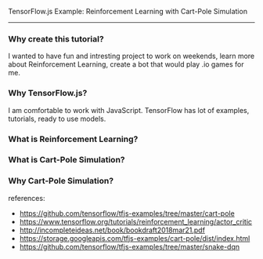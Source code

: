 TensorFlow.js Example: Reinforcement Learning with Cart-Pole Simulation

---

### Why create this tutorial?

I wanted to have fun and intresting project to work on weekends, learn more about Reinforcement Learning, create a bot that would play .io games for me.

### Why TensorFlow.js?

I am comfortable to work with JavaScript. TensorFlow has lot of examples, tutorials, ready to use models.

### What is Reinforcement Learning?

### What is Cart-Pole Simulation?

### Why Cart-Pole Simulation?

references:
- https://github.com/tensorflow/tfjs-examples/tree/master/cart-pole
- https://www.tensorflow.org/tutorials/reinforcement_learning/actor_critic
- http://incompleteideas.net/book/bookdraft2018mar21.pdf
- https://storage.googleapis.com/tfjs-examples/cart-pole/dist/index.html
- https://github.com/tensorflow/tfjs-examples/tree/master/snake-dqn
